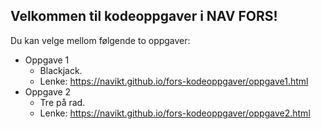 ## Velkommen til kodeoppgaver i NAV FORS!
Du kan velge mellom følgende to oppgaver:
* Oppgave 1
    * Blackjack.
    * Lenke: https://navikt.github.io/fors-kodeoppgaver/oppgave1.html
* Oppgave 2
    * Tre på rad.
    * Lenke: https://navikt.github.io/fors-kodeoppgaver/oppgave2.html
